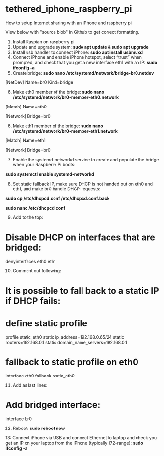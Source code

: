 # tethered_iphone_raspberry_pi
How to setup Internet sharing with an iPhone and raspberry pi

View below with "source blob" in Github to get correct formatting.

1. Install Raspian on raspberry pi
2. Update and upgrade system: **sudo apt update & sudo apt upgrade**
3. Install usb handler to connect iPhone: **sudo apt install usbmuxd**
4. Connect iPhone and enable iPhone hotspot, select “trust” when prompted, and check that you get a new interface eth1 with an IP: **sudo ifconfig -a**
5. Create bridge: **sudo nano /etc/systemd/network/bridge-br0.netdev**

[NetDev]
Name=br0
Kind=bridge

6. Make eth0 member of the bridge: **sudo nano /etc/systemd/network/br0-member-eth0.network**

[Match]
Name=eth0

[Network]
Bridge=br0

6. Make eth1 member of the bridge: **sudo nano /etc/systemd/network/br0-member-eth1.network**

[Match]
Name=eth1

[Network]
Bridge=br0

7. Enable the systemd-networkd service to create and populate the bridge when your Raspberry Pi boots:

**sudo systemctl enable systemd-networkd**

8. Set static fallback IP, make sure DHCP is not handed out on eth0 and eth1, and make br0 handle DHCP-requests:

**sudo cp /etc/dhcpcd.conf /etc/dhcpcd.conf.back**

**sudo nano /etc/dhcpcd.conf**

9. Add to the top:

# Disable DHCP on interfaces that are bridged:
denyinterfaces eth0 eth1

10. Comment out following:

# It is possible to fall back to a static IP if DHCP fails:
# define static profile
profile static_eth0
static ip_address=192.168.0.65/24
static routers=192.168.0.1
static domain_name_servers=192.168.0.1

# fallback to static profile on eth0
interface eth0
fallback static_eth0

11. Add as last lines:

# Add bridged interface:
interface br0

12. Reboot: **sudo reboot now**

13: Connect iPhone via USB and connect Ethernet to laptop and check you get an IP on your laptop from the iPhone (typically 172-range): **sudo ifconfig -a**
